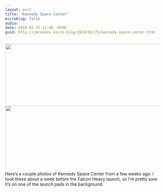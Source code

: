 ```yaml
---
layout: post
title: "Kennedy Space Center"
microblog: false
audio: 
date: 2018-02-25 11:46 -0500
guid: http://jmreekes.micro.blog/2018/02/25/kennedy-space-center.html
---
```




<a href="http://www.jmreekes.com/uploads/2018/5b2a0770fe.jpg"><img src="http://www.jmreekes.com/uploads/2018/5b2a0770fe.jpg" width="600" height="600" style="display: inline-block; max-height: 200px; width: auto; padding: 1px;" class="sunlit_image" /></a><a href="http://www.jmreekes.com/uploads/2018/cb5f0e1e83.jpg"><img src="http://www.jmreekes.com/uploads/2018/cb5f0e1e83.jpg" width="600" height="600" style="display: inline-block; max-height: 200px; width: auto; padding: 1px;" class="sunlit_image" /></a>

Here’s a couple photos of Kennedy Space Center from a few weeks ago. I took these about a week before the Falcon Heavy launch, so I’m pretty sure it’s on one of the launch pads in the background. 




